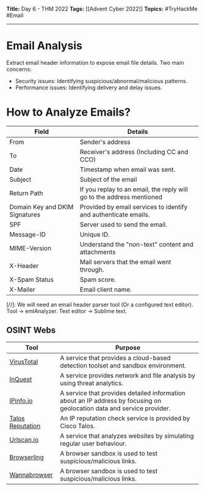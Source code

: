 **Title:** Day 6 - THM 2022
**Tags:** [[Advent Cyber 2022]]
**Topics:** #TryHackMe #Email

---
# Email Analysis
Extract email header information to expose email file details. Two main concerns:
- Security issues: Identifying suspicious/abnormal/malicious patterns.
- Performance issues: Identifying delivery and delay issues.

# How to Analyze Emails?
| Field | Details |
| --- | --- |
| From | Sender's address |
| To | Receiver's address (Including CC and CCO) |
| Date | Timestamp when email was sent. |
| Subject | Subject of the email |
| Return Path | If you replay to an email, the reply will go to the address mentioned |
| Domain Key and DKIM Signatures | Provided by email services to identify and authenticate emails. |
| SPF | Server used to send the email. |
| Message-ID | Unique ID. |
| MIME-Version | Understand the "non-text" content and attachments |
| X-Header | Mail servers that the email went through. |
| X-Spam Status | Spam score. |
| X-Mailer | Email client name. |

[//]: We will need an email header parser tool (Or a configured text editor). Tool → emlAnalyzer. Text editor → Sublime text.

## OSINT Webs
| Tool | Purpose |
| --- | --- |
| [VirusTotal](https://www.virustotal.com/gui/home/upload) | A service that provides a cloud-based detection toolset and sandbox environment. |
| [InQuest](https://labs.inquest.net/) | A service provides network and file analysis by using threat analytics. |  
| [IPinfo.io](https://ipinfo.io/) | A service that provides detailed information about an IP address by focusing on geolocation data and service provider. |
| [Talos Reputation](https://www.talosintelligence.com/reputation) | An IP reputation check service is provided by Cisco Talos. |
| [Urlscan.io](https://urlscan.io/) | A service that analyzes websites by simulating regular user behaviour. |
| [Browserling](https://www.browserling.com/) | A browser sandbox is used to test suspicious/malicious links. | 
| [Wannabrowser](https://www.wannabrowser.net/) | A browser sandbox is used to test suspicious/malicious links. |
 
